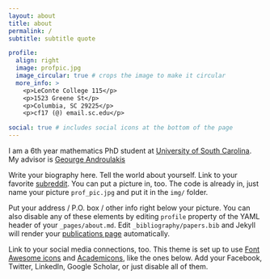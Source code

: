 ```yaml
---
layout: about
title: about
permalink: /
subtitle: subtitle quote

profile:
  align: right
  image: profpic.jpg
  image_circular: true # crops the image to make it circular
  more_info: >
    <p>LeConte College 115</p>
    <p>1523 Greene St</p>
    <p>Columbia, SC 29225</p>
    <p>cf17 (@) email.sc.edu</p>

social: true # includes social icons at the bottom of the page
---
```

I am a 6th year mathematics PhD student at <a href='https://sc.edu'>University of South Carolina</a>. My advisor is <a href='https://people.math.sc.edu/androula/'>Geourge Androulakis</a>


Write your biography here. Tell the world about yourself. Link to your favorite [subreddit](http://reddit.com). You can put a picture in, too. The code is already in, just name your picture `prof_pic.jpg` and put it in the `img/` folder.

Put your address / P.O. box / other info right below your picture. You can also disable any of these elements by editing `profile` property of the YAML header of your `_pages/about.md`. Edit `_bibliography/papers.bib` and Jekyll will render your [publications page](/al-folio/publications/) automatically.

Link to your social media connections, too. This theme is set up to use [Font Awesome icons](https://fontawesome.com/) and [Academicons](https://jpswalsh.github.io/academicons/), like the ones below. Add your Facebook, Twitter, LinkedIn, Google Scholar, or just disable all of them.
